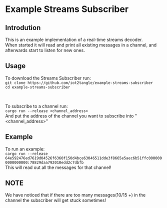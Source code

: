 # Example Streams Subscriber

## Introdution
This is an example implementation of a real-time streams decoder.  
When started it will read and print all existing messages in a channel, and afterwards start to listen for new ones.
  
## Usage
To download the Streams Subscriber run:  
`git clone https://github.com/iot2tangle/example-streams-subscriber`  
`cd example-streams-subscriber`  
  
<br>  

To subscribe to a channel run:  
`cargo run --release <channel_address>`  
And put the address of the channel you want to subscribe into "<channel_address>"


## Example
To run an example:  
`cargo run --release 64e592476ed7619d04526f6360f150d4bce63046511dde3f8665e5aec6b51ffc0000000000000000:78829daa792010edd2c7dbfb`  
This will read out all the messages for that channel!

## NOTE  
We have noticed that if there are too many messages(10/15 +) in the channel the subscriber will get stuck sometimes!

